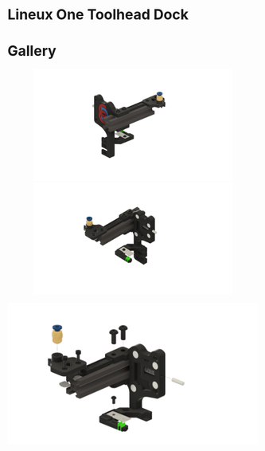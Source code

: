 # Lineux One Toolhead Dock

# Gallery
<p align="center">
  <img src="https://github.com/Bikin-Creative/Lineux-Toolchanger/blob/readme_images/CAD/Dock/Lineux_One/images/LineuxOneDocv29-back.png?raw=true" width="400" />
  <img src="https://github.com/Bikin-Creative/Lineux-Toolchanger/blob/readme_images/CAD/Dock/Lineux_One/images/LineuxOneDockv29-front.png?raw=true" width="400"/>
</p>

<p align="center">
  <img src="https://github.com/Bikin-Creative/Lineux-Toolchanger/blob/readme_images/CAD/Dock/Lineux_One/images/LineuxOneDockv29-explode.png?raw=true" width="1000" />
</p>

